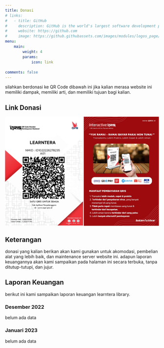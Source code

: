 ```yaml
---
title: Donasi
# links:
#   - title: GitHub
#     description: GitHub is the world's largest software development platform.
#     website: https://github.com
#     image: https://github.githubassets.com/images/modules/logos_page/GitHub-Mark.png
menu:
    main: 
        weight: 4
        params:
            icon: link

comments: false
---
```


silahkan berdonasi ke QR Code dibawah ini jika kalian merasa website ini memiliki dampak, memiliki arti, dan memiliki tujuan bagi kalian.

## Link Donasi
![link Qris donasi learntera lib](gambar.jpg)

## Keterangan 
donasi yang kalian berikan akan kami gunakan untuk akomodasi, pembelian alat yang lebih baik, dan maintenance server website ini. adapun laporan keuangannya akan kami sampaikan pada halaman ini secara terbuka, tanpa ditutup-tutupi, dan jujur. 

## Laporan Keuangan
berikut ini kami sampaikan laporan keuangan learntera library.
### Desember 2022
belum ada data
### Januari 2023
belum ada data
<!-- To use this feature, add `links` section to frontmatter.

This page's frontmatter:

```yaml
links:
  - title: GitHub
    description: GitHub is the world's largest software development platform.
    website: https://github.com
    image: https://github.githubassets.com/images/modules/logos_page/GitHub-Mark.png
  - title: TypeScript
    description: TypeScript is a typed superset of JavaScript that compiles to plain JavaScript.
    website: https://www.typescriptlang.org
    image: ts-logo-128.jpg
```

`image` field accepts both local and external images. -->